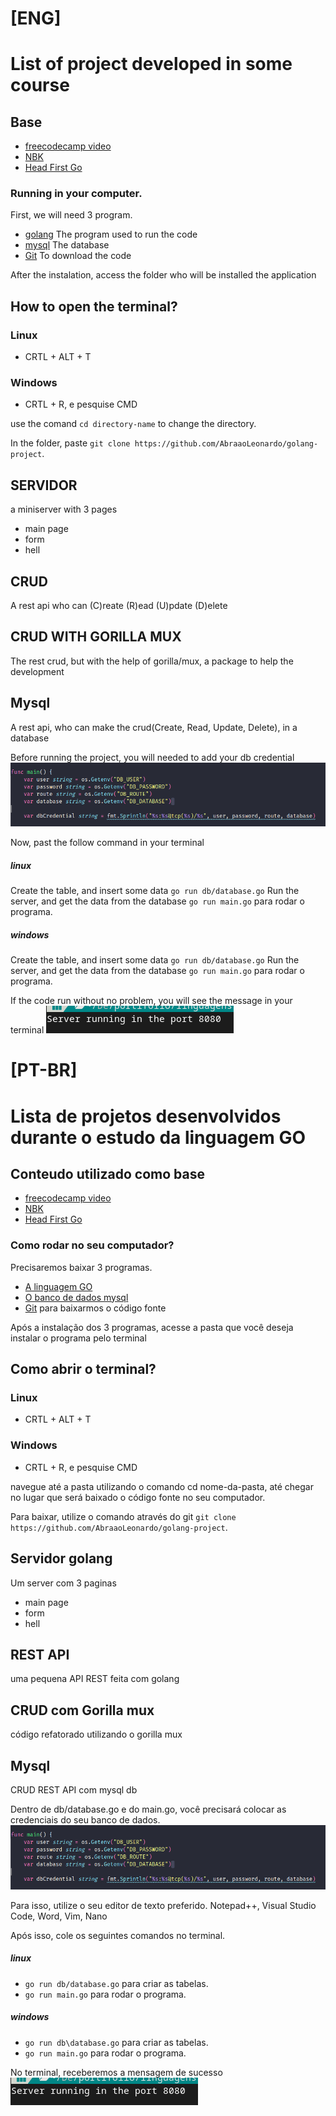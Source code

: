 # [ENG]

# List of project developed in some course

## Base

- <a href="https://www.youtube.com/watch?v=jFfo23yIWac&t=453s&ab_channel=freeCodeCamp.org">freecodecamp video</a>
- <a href="https://www.youtube.com/watch?v=WQ-mg59x9PU&list=PLUbb2i4BuuzCX8CLeArvx663_0a_hSguW&index=2&ab_channel=NBKMundoTech"> NBK </a>
- <a href="https://www.amazon.com.br/Head-First-Go-Jay-Mcgavren/dp/1491969555/ref=sr_1_1?keywords=head+first+go&qid=1668109997&qu=eyJxc2MiOiIwLjAwIiwicXNhIjoiMC4wMCIsInFzcCI6IjAuMDAifQ%3D%3D&sr=8-1&ufe=app_do%3Aamzn1.fos.6121c6c4-c969-43ae-92f7-cc248fc6181d">Head First Go</a>

### Running in your computer.

First, we will need 3 program.

- <a href="https://go.dev/dl/">golang</a> The program used to run the code
- <a href="https://www.mysql.com/downloads/">mysql</a> The database
- <a href="https://www.mysql.com/downloads/">Git</a> To download the code

After the instalation, access the folder who will be installed the application

## How to open the terminal?

### Linux

- CRTL + ALT + T

### Windows

- CRTL + R, e pesquise CMD

use the comand `cd directory-name` to change the directory.

In the folder, paste `git clone https://github.com/AbraaoLeonardo/golang-project`.

## SERVIDOR

a miniserver with 3 pages

- main page
- form
- hell

## CRUD

A rest api who can (C)reate (R)ead (U)pdate (D)elete

## CRUD WITH GORILLA MUX

The rest crud, but with the help of gorilla/mux, a package to help the development

## Mysql

A rest api, who can make the crud(Create, Read, Update, Delete), in a database

Before running the project, you will needed to add your db credential
<img src="./imgs/db.png">

Now, past the follow command in your terminal

##### **linux**

Create the table, and insert some data
`go run db/database.go`
Run the server, and get the data from the database
`go run main.go` para rodar o programa.

##### **windows**

Create the table, and insert some data
`go run db/database.go`
Run the server, and get the data from the database
`go run main.go` para rodar o programa.

If the code run without no problem, you will see the message in your terminal
<img src="./imgs/server.png">

# [PT-BR]

# Lista de projetos desenvolvidos durante o estudo da linguagem GO

## Conteudo utilizado como base

- <a href="https://www.youtube.com/watch?v=jFfo23yIWac&t=453s&ab_channel=freeCodeCamp.org">freecodecamp video</a>
- <a href="https://www.youtube.com/watch?v=WQ-mg59x9PU&list=PLUbb2i4BuuzCX8CLeArvx663_0a_hSguW&index=2&ab_channel=NBKMundoTech"> NBK </a>
- <a href="https://www.amazon.com.br/Head-First-Go-Jay-Mcgavren/dp/1491969555/ref=sr_1_1?keywords=head+first+go&qid=1668109997&qu=eyJxc2MiOiIwLjAwIiwicXNhIjoiMC4wMCIsInFzcCI6IjAuMDAifQ%3D%3D&sr=8-1&ufe=app_do%3Aamzn1.fos.6121c6c4-c969-43ae-92f7-cc248fc6181d">Head First Go</a>

### Como rodar no seu computador?

Precisaremos baixar 3 programas.

- <a href="https://go.dev/dl/">A linguagem GO</a>
- <a href="https://www.mysql.com/downloads/">O banco de dados mysql</a>
- <a href="https://www.mysql.com/downloads/">Git</a> para baixarmos o código fonte

Após a instalação dos 3 programas, acesse a pasta que você deseja instalar o programa pelo terminal

## Como abrir o terminal?

### Linux

- CRTL + ALT + T

### Windows

- CRTL + R, e pesquise CMD

navegue até a pasta utilizando o comando cd nome-da-pasta, até chegar no lugar que será baixado o código fonte no seu computador.

Para baixar, utilize o comando através do git `git clone https://github.com/AbraaoLeonardo/golang-project`.

## Servidor golang

Um server com 3 paginas

- main page
- form
- hell

## REST API

uma pequena API REST feita com golang

## CRUD com Gorilla mux

código refatorado utilizando o gorilla mux

## Mysql

CRUD REST API com mysql db

Dentro de db/database.go e do main.go, você precisará colocar as credenciais do seu banco de dados.
<img src="./imgs/db.png">

Para isso, utilize o seu editor de texto preferido. Notepad++, Visual Studio Code, Word, Vim, Nano

Após isso, cole os seguintes comandos no terminal.

##### **linux**

- `go run db/database.go` para criar as tabelas.
- `go run main.go` para rodar o programa.

##### **windows**

- `go run db\database.go` para criar as tabelas.
- `go run main.go` para rodar o programa.

No terminal, receberemos a mensagem de sucesso
<img src="./imgs/server.png">

